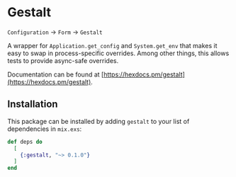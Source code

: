 Gestalt
=======

`Configuration` → `Form` → `Gestalt`

A wrapper for `Application.get_config` and `System.get_env` that makes it easy
to swap in process-specific overrides. Among other things, this allows tests
to provide async-safe overrides.

Documentation can be found at [https://hexdocs.pm/gestalt](https://hexdocs.pm/gestalt).

## Installation

This package can be installed by adding `gestalt` to your list of dependencies in `mix.exs`:

```elixir
def deps do
  [
    {:gestalt, "~> 0.1.0"}
  ]
end
```
